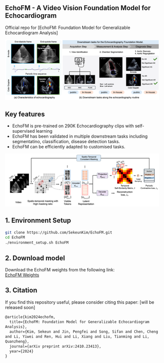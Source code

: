 ## EchoFM - A Video Vision Foundation Model for Echocardiogram

Official repo for [EchoFM: Foundation Model for Generalizable  Echocardiogram Analysis]

<img src="./figure/fig1.png" width="800px"></img>

## Key features

- EchoFM is pre-trained on 290K Echocardiography clips with self-supervised learning
- EchoFM has been validated in multiple downstream tasks including segmentatino, classification, disease detection tasks.
- EchoFM can be efficiently adapted to customised tasks.

<img src="./figure/fig2.png" width="800px"></img>

## 1. Environment Setup

```bash
git clone https://github.com/SekeunKim/EchoFM.git
cd EchoFM
./environment_setup.sh EchoFM
```

## 2. Download model
Download the EchoFM weights from the following link:  
[EchoFM Weights](https://drive.google.com/drive/folders/1Gn43_qMwk-wzZIxZdxXLyk2mXDv5Jsxt?usp=share_link)

## 3. Citation
If you find this repository useful, please consider citing this paper: [will be released soon]
```
@article{kim2024echofm,
  title={EchoFM: Foundation Model for Generalizable Echocardiogram Analysis},
  author={Kim, Sekeun and Jin, Pengfei and Song, Sifan and Chen, Cheng and Li, Yiwei and Ren, Hui and Li, Xiang and Liu, Tianming and Li, Quanzheng},
  journal={arXiv preprint arXiv:2410.23413},
  year={2024}
}
```
